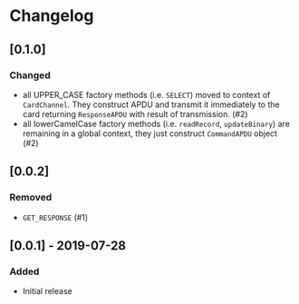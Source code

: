 # Changelog

## [0.1.0]
### Changed
 - all UPPER_CASE factory methods (i.e. `SELECT`) moved to context of `CardChannel`. They construct APDU and transmit it immediately to the card returning `ResponseAPDU` with result of transmission. (#2) 
 - all lowerCamelCase factory methods (i.e. `readRecord`, `updateBinary`) are remaining in a global context, they just construct `CommandAPDU` object (#2)
 
## [0.0.2]
### Removed
 - `GET_RESPONSE` (#1)

## [0.0.1] - 2019-07-28
### Added
- Initial release


